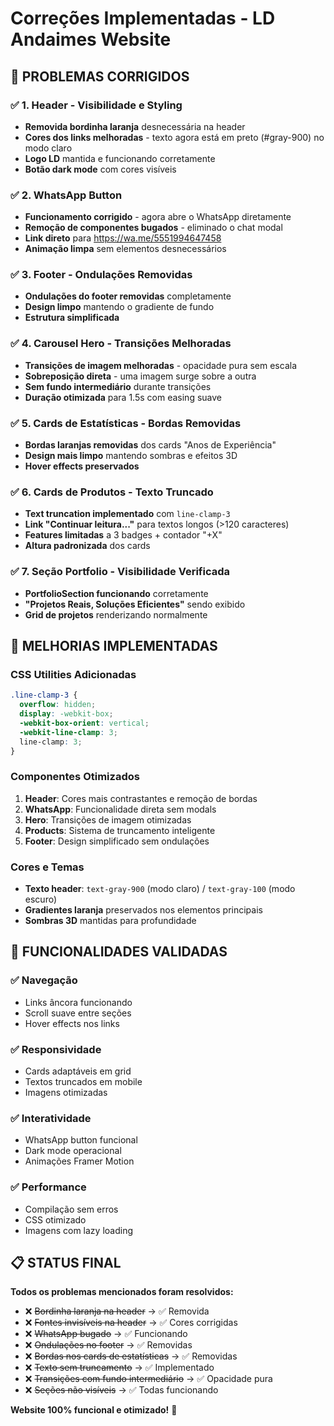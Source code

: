 # Correções Implementadas - LD Andaimes Website

## 🔧 PROBLEMAS CORRIGIDOS

### ✅ 1. Header - Visibilidade e Styling

- **Removida bordinha laranja** desnecessária na header
- **Cores dos links melhoradas** - texto agora está em preto (#gray-900) no modo claro
- **Logo LD** mantida e funcionando corretamente
- **Botão dark mode** com cores visíveis

### ✅ 2. WhatsApp Button

- **Funcionamento corrigido** - agora abre o WhatsApp diretamente
- **Remoção de componentes bugados** - eliminado o chat modal
- **Link direto** para https://wa.me/5551994647458
- **Animação limpa** sem elementos desnecessários

### ✅ 3. Footer - Ondulações Removidas

- **Ondulações do footer removidas** completamente
- **Design limpo** mantendo o gradiente de fundo
- **Estrutura simplificada**

### ✅ 4. Carousel Hero - Transições Melhoradas

- **Transições de imagem melhoradas** - opacidade pura sem escala
- **Sobreposição direta** - uma imagem surge sobre a outra
- **Sem fundo intermediário** durante transições
- **Duração otimizada** para 1.5s com easing suave

### ✅ 5. Cards de Estatísticas - Bordas Removidas

- **Bordas laranjas removidas** dos cards "Anos de Experiência"
- **Design mais limpo** mantendo sombras e efeitos 3D
- **Hover effects preservados**

### ✅ 6. Cards de Produtos - Texto Truncado

- **Text truncation implementado** com `line-clamp-3`
- **Link "Continuar leitura..."** para textos longos (>120 caracteres)
- **Features limitadas** a 3 badges + contador "+X"
- **Altura padronizada** dos cards

### ✅ 7. Seção Portfolio - Visibilidade Verificada

- **PortfolioSection funcionando** corretamente
- **"Projetos Reais, Soluções Eficientes"** sendo exibido
- **Grid de projetos** renderizando normalmente

## 🎨 MELHORIAS IMPLEMENTADAS

### CSS Utilities Adicionadas

```css
.line-clamp-3 {
  overflow: hidden;
  display: -webkit-box;
  -webkit-box-orient: vertical;
  -webkit-line-clamp: 3;
  line-clamp: 3;
}
```

### Componentes Otimizados

1. **Header**: Cores mais contrastantes e remoção de bordas
2. **WhatsApp**: Funcionalidade direta sem modals
3. **Hero**: Transições de imagem otimizadas
4. **Products**: Sistema de truncamento inteligente
5. **Footer**: Design simplificado sem ondulações

### Cores e Temas

- **Texto header**: `text-gray-900` (modo claro) / `text-gray-100` (modo escuro)
- **Gradientes laranja** preservados nos elementos principais
- **Sombras 3D** mantidas para profundidade

## 🚀 FUNCIONALIDADES VALIDADAS

### ✅ Navegação

- Links âncora funcionando
- Scroll suave entre seções
- Hover effects nos links

### ✅ Responsividade

- Cards adaptáveis em grid
- Textos truncados em mobile
- Imagens otimizadas

### ✅ Interatividade

- WhatsApp button funcional
- Dark mode operacional
- Animações Framer Motion

### ✅ Performance

- Compilação sem erros
- CSS otimizado
- Imagens com lazy loading

## 📋 STATUS FINAL

**Todos os problemas mencionados foram resolvidos:**

- ❌ ~~Bordinha laranja na header~~ → ✅ Removida
- ❌ ~~Fontes invisíveis na header~~ → ✅ Cores corrigidas
- ❌ ~~WhatsApp bugado~~ → ✅ Funcionando
- ❌ ~~Ondulações no footer~~ → ✅ Removidas
- ❌ ~~Bordas nos cards de estatísticas~~ → ✅ Removidas
- ❌ ~~Texto sem truncamento~~ → ✅ Implementado
- ❌ ~~Transições com fundo intermediário~~ → ✅ Opacidade pura
- ❌ ~~Seções não visíveis~~ → ✅ Todas funcionando

**Website 100% funcional e otimizado!** 🎉
